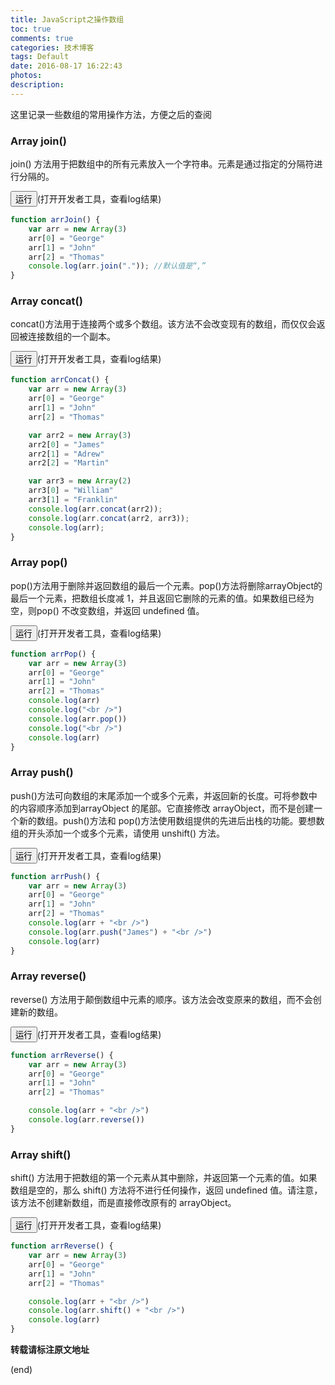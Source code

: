 ```yaml
---
title: JavaScript之操作数组
toc: true
comments: true
categories: 技术博客
tags: Default
date: 2016-08-17 16:22:43
photos:
description:
---
```

这里记录一些数组的常用操作方法，方便之后的查阅
<!-- more -->
### Array join()
join() 方法用于把数组中的所有元素放入一个字符串。元素是通过指定的分隔符进行分隔的。   

<input type="button" onclick="arrJoin()" value="运行">(打开开发者工具，查看log结果)
<script>
function arrJoin() {
    var arr = new Array(3)
    arr[0] = "George"
    arr[1] = "John"
    arr[2] = "Thomas"
    console.log(arr.join(".")); //默认值是“,”
}
</script>

```js
function arrJoin() {
    var arr = new Array(3)
    arr[0] = "George"
    arr[1] = "John"
    arr[2] = "Thomas"
    console.log(arr.join(".")); //默认值是“,”
}
```



### Array concat()
concat()方法用于连接两个或多个数组。该方法不会改变现有的数组，而仅仅会返回被连接数组的一个副本。

<input type="button" onclick="arrConcat()" value="运行">(打开开发者工具，查看log结果)
<script>
function arrConcat() {
    var arr = new Array(3)
    arr[0] = "George"
    arr[1] = "John"
    arr[2] = "Thomas"

    var arr2 = new Array(3)
    arr2[0] = "James"
    arr2[1] = "Adrew"
    arr2[2] = "Martin"

    var arr3 = new Array(2)
    arr3[0] = "William"
    arr3[1] = "Franklin"
    console.log(arr.concat(arr2));
    console.log(arr.concat(arr2, arr3));
    console.log(arr);
}
</script>

```js
function arrConcat() {
    var arr = new Array(3)
    arr[0] = "George"
    arr[1] = "John"
    arr[2] = "Thomas"

    var arr2 = new Array(3)
    arr2[0] = "James"
    arr2[1] = "Adrew"
    arr2[2] = "Martin"

    var arr3 = new Array(2)
    arr3[0] = "William"
    arr3[1] = "Franklin"
    console.log(arr.concat(arr2));
    console.log(arr.concat(arr2, arr3));
    console.log(arr);
}
```


### Array pop()
pop()方法用于删除并返回数组的最后一个元素。pop()方法将删除arrayObject的最后一个元素，把数组长度减 1，并且返回它删除的元素的值。如果数组已经为空，则pop() 不改变数组，并返回 undefined 值。

<input type="button" onclick="arrPop()" value="运行">(打开开发者工具，查看log结果)
<script>
function arrPop() {
    var arr = new Array(3)
    arr[0] = "George"
    arr[1] = "John"
    arr[2] = "Thomas"
    console.log(arr)
    console.log("<br />")
    console.log(arr.pop())
    console.log("<br />")
    console.log(arr)
}
</script>

```js
function arrPop() {
    var arr = new Array(3)
    arr[0] = "George"
    arr[1] = "John"
    arr[2] = "Thomas"
    console.log(arr)
    console.log("<br />")
    console.log(arr.pop())
    console.log("<br />")
    console.log(arr)
}
```


### Array push()
push()方法可向数组的末尾添加一个或多个元素，并返回新的长度。可将参数中的内容顺序添加到arrayObject 的尾部。它直接修改 arrayObject，而不是创建一个新的数组。push()方法和 pop()方法使用数组提供的先进后出栈的功能。要想数组的开头添加一个或多个元素，请使用 unshift() 方法。

<input type="button" onclick="arrPush()" value="运行">(打开开发者工具，查看log结果)
<script>
function arrPush() {
    var arr = new Array(3)
    arr[0] = "George"
    arr[1] = "John"
    arr[2] = "Thomas"
    console.log(arr + "<br />")
    console.log(arr.push("James") + "<br />")
    console.log(arr)
}
</script>

```js
function arrPush() {
    var arr = new Array(3)
    arr[0] = "George"
    arr[1] = "John"
    arr[2] = "Thomas"
    console.log(arr + "<br />")
    console.log(arr.push("James") + "<br />")
    console.log(arr)
}
```

### Array reverse()
reverse() 方法用于颠倒数组中元素的顺序。该方法会改变原来的数组，而不会创建新的数组。

<input type="button" onclick="arrReverse()" value="运行">(打开开发者工具，查看log结果)
<script>
function arrReverse() {
    var arr = new Array(3)
    arr[0] = "George"
    arr[1] = "John"
    arr[2] = "Thomas"

    console.log(arr + "<br />")
    console.log(arr.reverse())
}
</script>

```js
function arrReverse() {
    var arr = new Array(3)
    arr[0] = "George"
    arr[1] = "John"
    arr[2] = "Thomas"

    console.log(arr + "<br />")
    console.log(arr.reverse())
}
```

### Array shift()
shift() 方法用于把数组的第一个元素从其中删除，并返回第一个元素的值。如果数组是空的，那么 shift() 方法将不进行任何操作，返回 undefined 值。请注意，该方法不创建新数组，而是直接修改原有的 arrayObject。

<input type="button" onclick="arrReverse()" value="运行">(打开开发者工具，查看log结果)
<script>
function arrReverse() {
    var arr = new Array(3)
    arr[0] = "George"
    arr[1] = "John"
    arr[2] = "Thomas"

    console.log(arr + "<br />")
    console.log(arr.shift() + "<br />")
    console.log(arr)
}
</script>

```js
function arrReverse() {
    var arr = new Array(3)
    arr[0] = "George"
    arr[1] = "John"
    arr[2] = "Thomas"

    console.log(arr + "<br />")
    console.log(arr.shift() + "<br />")
    console.log(arr)
}
```


**转载请标注原文地址**

(end)
